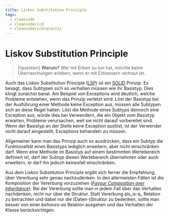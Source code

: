 ```yaml
---
title: Liskov Substitution Principle
tags:
  - cleancode
  - cleancode/ccd
  - cleancode/ccd/practic
---
```

# Liskov Substitution Principle

>[!question] **Warum?**
>Wer mit Erben zu tun hat, möchte keine Überraschungen erleben, wenn er mit Erblassern vertraut ist.

Auch das Liskov Substitution Principle ([LSP](https://drive.google.com/file/d/0BwhCYaYDn8EgNzAzZjA5ZmItNjU3NS00MzQ5LTkwYjMtMDJhNDU5ZTM0MTlh/view)) ist ein [SOLID](docs/main/CleanCode/SOLID.md) Prinzip. Es besagt, dass Subtypen sich so verhalten müssen wie ihr Basistyp. Dies klingt zunächst banal. Am Beispiel von Exceptions wird deutlich, welche Probleme entstehen, wenn das Prinzip verletzt wird: Löst der Basistyp bei der Ausführung einer Methode keine Exception aus, müssen alle Subtypen sich an diese Regel halten. Löst die Methode eines Subtyps dennoch eine Exception aus, würde dies bei Verwendern, die ein Objekt vom Basistyp erwarten, Probleme verursachen, weil sie nicht darauf vorbereitet sind. Wenn der Basistyp an der Stelle keine Exception auslöst, ist der Verwender nicht darauf eingestellt, Exceptions behandeln zu müssen.

Allgemeiner kann man das Prinzip auch so ausdrücken, dass ein Subtyp die Funktionalität eines Basistyps lediglich erweitern, aber nicht einschränken darf. Wenn eine Methode im Basistyp auf einem bestimmten Wertebereich definiert ist, darf der Subtyp diesen Wertebereich übernehmen oder auch erweitern, er darf ihn jedoch keinesfall einschränken.

Aus dem Liskov Substitution Principle ergibt sich ferner die Empfehlung, über Vererbung sehr genau nachzudenken. In den allermeisten Fällen ist die Komposition der Vererbung vorzuziehen (_[Favour Composition over Inheritance](docs/main/CleanCode/1.%20CleanCodeDeveloper/Prinzipien/Favour%20Composition%20over%20Inheritance.md)_). Bei der Vererbung sollte man in jedem Fall über das Verhalten nachdenken, nicht nur über die Struktur. Statt Vererbung als_is-a_ Relation zu betrachten und dabei nur die (Daten-)Struktur zu bedenken, sollte man besser von einer _behaves-as_ Relation ausgehen und das Verhalten der Klasse berücksichtigen.